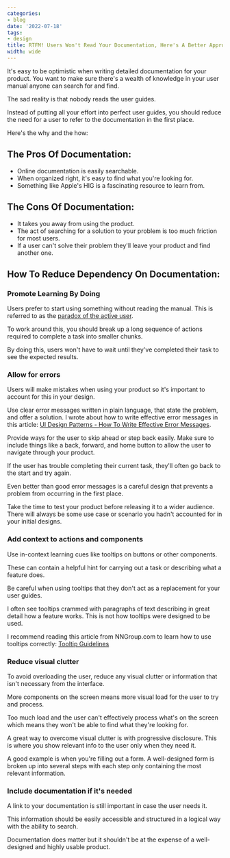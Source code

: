 ```yaml
---
categories:
- blog
date: '2022-07-18'
tags:
- design
title: RTFM! Users Won't Read Your Documentation, Here's A Better Approach
width: wide
---
```


It's easy to be optimistic when writing detailed documentation for your product. You want to make sure there's a wealth of knowledge in your user manual anyone can search for and find.

The sad reality is that nobody reads the user guides.

Instead of putting all your effort into perfect user guides, you should reduce the need for a user to refer to the documentation in the first place. 

Here's the why and the how:

## The Pros Of Documentation:
- Online documentation is easily searchable.
- When organized right, it's easy to find what you're looking for.
- Something like Apple's HIG is a fascinating resource to learn from.

## The Cons Of Documentation:
- It takes you away from using the product.
- The act of searching for a solution to your problem is too much friction for most users.
- If a user can't solve their problem they'll leave your product and find another one.

## How To Reduce Dependency On Documentation:

### Promote Learning By Doing
Users prefer to start using something without reading the manual. This is referred to as the [paradox of the active user](https://www.nngroup.com/articles/paradox-of-the-active-user/).

To work around this, you should break up a long sequence of actions required to complete a task into smaller chunks. 

By doing this, users won't have to wait until they've completed their task to see the expected results.

### Allow for errors
Users will make mistakes when using your product so it's important to account for this in your design.

Use clear error messages written in plain language, that state the problem, and offer a solution. I wrote about how to write effective error messages in this article: [UI Design Patterns - How To Write Effective Error Messages](/effective-error-messages).

Provide ways for the user to skip ahead or step back easily. Make sure to include things like a back, forward, and home button to allow the user to navigate through your product. 

If the user has trouble completing their current task, they'll often go back to the start and try again.

Even better than good error messages is a careful design that prevents a problem from occurring in the first place. 

Take the time to test your product before releasing it to a wider audience. There will always be some use case or scenario you hadn't accounted for in your initial designs.

### Add context to actions and components
Use in-context learning cues like tooltips on buttons or other components. 

These can contain a helpful hint for carrying out a task or describing what a feature does.

Be careful when using tooltips that they don't act as a replacement for your user guides.

I often see tooltips crammed with paragraphs of text describing in great detail how a feature works. This is not how tooltips were designed to be used.

I recommend reading this article from NNGroup.com to learn how to use tooltips correctly: [Tooltip Guidelines](https://www.nngroup.com/articles/tooltip-guidelines/)

### Reduce visual clutter
To avoid overloading the user, reduce any visual clutter or information that isn't necessary from the interface.

More components on the screen means more visual load for the user to try and process.

Too much load and the user can't effectively process what's on the screen which means they won't be able to find what they're looking for.

A great way to overcome visual clutter is with progressive disclosure. This is where you show relevant info to the user only when they need it. 

A good example is when you're filling out a form. A well-designed form is broken up into several steps with each step only containing the most relevant information.

### Include documentation if it's needed
A link to your documentation is still important in case the user needs it.

This information should be easily accessible and structured in a logical way with the ability to search.

Documentation does matter but it shouldn't be at the expense of a well-designed and highly usable product.